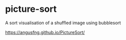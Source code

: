 # picture-sort
A sort visualisation of a shuffled image using bubblesort

https://angusfng.github.io/PictureSort/

